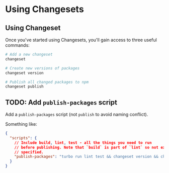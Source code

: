 # Using Changesets

## Using Changeset

Once you've started using Changesets, you'll gain access to three useful commands:

```sh
# Add a new changeset
changeset

# Create new versions of packages
changeset version

# Publish all changed packages to npm
changeset publish
```

## TODO: Add `publish-packages` script

Add a `publish-packages` script (not `publish` to avoid naming conflict).

Something like:

```json
{
  "scripts": {
    // Include build, lint, test - all the things you need to run
    // before publishing. Note that `build` is part of `lint` so not explicitly
    // specified.
    "publish-packages": "turbo run lint test && changeset version && changeset publish"
  }
}
```
